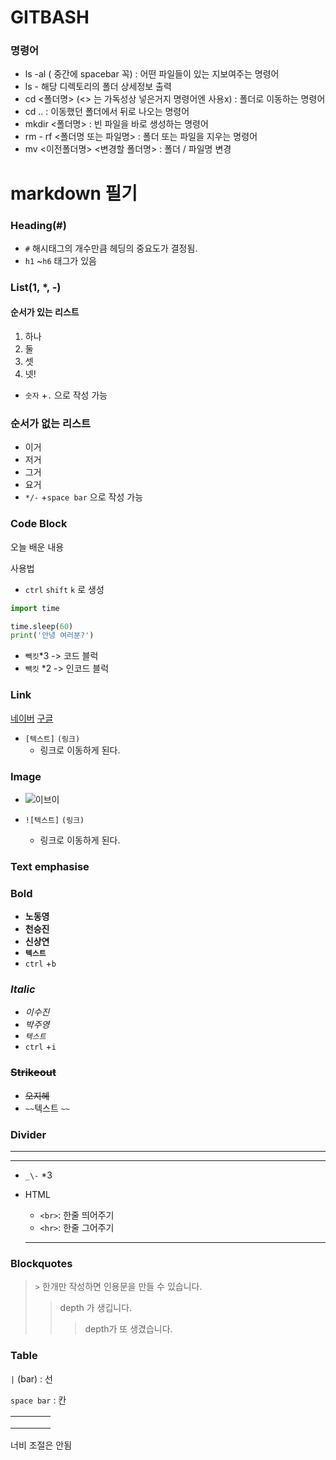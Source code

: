 # GITBASH

###  명령어 

- ls -al ( 중간에 spacebar 꼭) : 어떤 파일들이 있는 지보여주는 명령어
- ls - 해당 디렉토리의 폴더 상세정보 출력
- cd <폴더명> (<> 는 가독성상 넣은거지 명령어엔 사용x) : 폴더로 이동하는 명령어
- cd .. : 이동했던 폴더에서 뒤로 나오는 명령어
- mkdir <폴더명> : 빈 파일을 바로 생성하는 명령어
- rm - rf <폴더명 또는 파일명> : 폴더 또는 파일을 지우는 명령어
- mv <이전폴더명> <변경할 폴더명> : 폴더 / 파일명 변경 

# markdown 필기

### Heading(#)

- `#` 해시태그의 개수만큼 헤딩의 중요도가 결정됨.
- `h1` ~`h6` 태그가 있음



### List(1, *, -)

#### 순서가 있는 리스트

1. 하나
2. 둘
3. 셋
4. 넷!    

- `숫자` +`.` 으로 작성 가능

### 순서가 없는 리스트

- 이거
- 저거
- 그거
- 요거
- `*/-` +`space bar` 으로 작성 가능



###  Code Block

오늘 배운 내용

사용법

- `ctrl` `shift` `k` 로 생성

```python
import time

time.sleep(60)
print('안녕 여러분?')
```

- `빽킷`*3 -> 코드 블럭
- `빽킷` *2 -> 인코드 블럭



### Link

[네이버](https://www.naver.com)
[구글](https://www.google.com)

- `[텍스트]` `(링크)` 
  - 링크로 이동하게 된다.



### Image

- ![이브이](README-images/ISTJ.png)

- `![텍스트]` `(링크)` 
  - 링크로 이동하게 된다.



### Text  emphasise

### **Bold**

- **노동영**
- **천승진**
- **신상연**
- **`텍스트`** 
- `ctrl` +`b`

### *Italic*

- *이수진*
- *박주영*
- *`텍스트`*
- `ctrl` +`i` 

### ~~Strikeout~~

- ~~오지혜~~
- `~~`텍스트 `~~` 

### Divider

___

---



- `_\-` *3

- HTML

  - `<br>`: 한줄 띄어주기
  - `<hr>`: 한줄  그어주기

  <hr>

### Blockquotes

> `>` 한개만 작성하면 인용문을 만들 수 있습니다.
>
> > depth 가 생깁니다.
> >
> > > depth가 또 생겼습니다.



### Table 

`|` (bar) : 선

`space bar` : 칸 

|      |      |      |      |
| ---- | ---- | ---- | ---- |
|      |      |      |      |
|      |      |      |      |
|      |      |      |      |

너비 조절은 안됨
